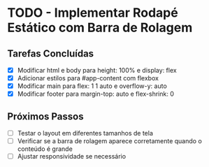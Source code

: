 # TODO - Implementar Rodapé Estático com Barra de Rolagem

## Tarefas Concluídas
- [x] Modificar html e body para height: 100% e display: flex
- [x] Adicionar estilos para #app-content com flexbox
- [x] Modificar main para flex: 1 1 auto e overflow-y: auto
- [x] Modificar footer para margin-top: auto e flex-shrink: 0

## Próximos Passos
- [ ] Testar o layout em diferentes tamanhos de tela
- [ ] Verificar se a barra de rolagem aparece corretamente quando o conteúdo é grande
- [ ] Ajustar responsividade se necessário
